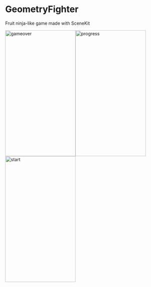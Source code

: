 # GeometryFighter
Fruit ninja-like game made with SceneKit

<img src="https://i.ibb.co/PjDXM96/gameover.png" alt="gameover" border="0" width="224" height="400"><img src="https://i.ibb.co/KyfQ4Vx/progress.png" alt="progress" border="0" width="224" height="400"><img src="https://i.ibb.co/sVBgY8m/start.png" alt="start" border="0" width="224" height="400">
